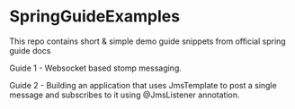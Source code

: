 # SpringGuideExamples
This repo contains short &amp; simple demo guide snippets from official spring guide docs

Guide 1 - Websocket based stomp messaging.

Guide 2 - Building an application that uses JmsTemplate to post a single message and subscribes to it using @JmsListener annotation.
